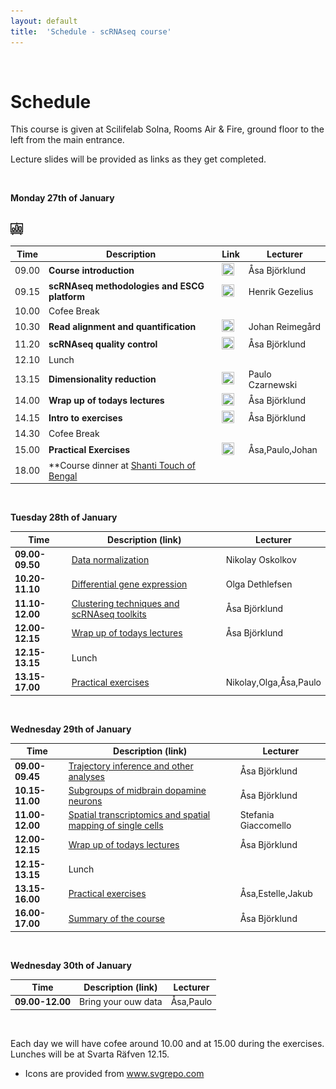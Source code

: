 ```yaml
---
layout: default
title:  'Schedule - scRNAseq course'
---
```


<br/>

# Schedule

This course is given at Scilifelab Solna, Rooms Air & Fire, ground floor to the left from the main entrance. 

Lecture slides will be provided as links as they get completed. 

<br/>

**Monday 27th of January**  

<br/>

<a href="slides2019/course_intro_Asa_Bjorklund_2019.pdf">
<img border="0" src="files/business-presentation-svgrepo-com-3.svg" width="20" height="20">
</a>

<br/>

| Time  | Description         | Link  | Lecturer  |
| ----- | ------------------- | ----- | --------- |
| 09.00 | **Course introduction** | <a href="slides2019/course_intro_Asa_Bjorklund_2019.pdf"><img border="0" src="https://www.svgrepo.com/show/165459/business-presentation.svg" width="20" height="20"></a> | Åsa Björklund |
| 09.15 | **scRNAseq methodologies and ESCG platform** | <a href="slides2019/Eukaryotic_Single_Cell_Transcriptomics_HG_2019.pdf"><img border="0" src="https://www.svgrepo.com/show/165459/business-presentation.svg" width="20" height="20"></a> | Henrik Gezelius |
| 10.00 | Cofee Break	 |||
| 10.30 | **Read alignment and quantification** | <a href="slides2019/read_alignments_2019_J_Reimegard.pdf"><img border="0" src="https://www.svgrepo.com/show/165459/business-presentation.svg" width="20" height="20"></a> | Johan Reimegård |
| 11.20 |  **scRNAseq quality control** | <a href="slides2019/scRNAseq_QC_Asa_Bjorklund_2019.pdf"><img border="0" src="https://www.svgrepo.com/show/165459/business-presentation.svg" width="20" height="20"></a> | Åsa Björklund |
| 12.10 | Lunch	 |||
| 13.15 | **Dimensionality reduction** | <a href="slides2019/Dimensionality_reduction_P_Czarnewski_2019.pdf"><img border="0" src="https://www.svgrepo.com/show/165459/business-presentation.svg" width="20" height="20"></a> | Paulo Czarnewski |   
| 14.00 | **Wrap up of todays lectures** | <a href="https://goo.gl/forms/fr3owaquQgo72E2K3"><img border="0" src="https://www.svgrepo.com/show/165459/business-presentation.svg" width="20" height="20"></a> | Åsa Björklund  |
| 14.15 | **Intro to exercises** | <a href="slides2019/exercises_intro_Asa_Bjorklund_2019.pdf"><img border="0" src="https://www.svgrepo.com/show/165459/business-presentation.svg" width="20" height="20"></a> | Åsa Björklund |
| 14.30 | Cofee Break	 |||
| 15.00 | **Practical Exercises** | <a href="exercises.md"><img border="0" src="https://www.svgrepo.com/show/6672/exercise.svg" width="20" height="20"></a> | Åsa,Paulo,Johan |
| 18.00 | **Course dinner at [Shanti Touch of Bengal](https://shanti.se/touch-of-bengal)  || |

<br/>

**Tuesday 28th of January**  

| Time | Description (link) | Lecturer |
| ---- | ------------------ | -------- |
| **09.00-09.50** | [Data normalization](slides2019/scRNAseq_course_norm_2019.pdf) | Nikolay Oskolkov |
| **10.20-11.10** | [Differential gene expression](slides2019/scRNA-seq-DE.pdf) | Olga Dethlefsen |
| **11.10-12.00** | [Clustering techniques and scRNAseq toolkits](slides2019/scRNAseq_toolkits_Asa_Bjorklund_2019.pdf) | Åsa Björklund |  
| **12.00-12.15** | [Wrap up of todays lectures](https://goo.gl/forms/vDBBZrSyExz3Lh4K2) | Åsa Björklund |
| **12.15-13.15** | Lunch ||
| **13.15-17.00** | [Practical exercises](exercises) | Nikolay,Olga,Åsa,Paulo |

<br/>

**Wednesday 29th of January**  

| Time | Description (link) | Lecturer |
| ---- | ------------------ | -------- |
| **09.00-09.45** | [Trajectory inference and other analyses](slides2019/scRNAseq_trajectory_extra_2019_Asa_Bjorklund.pdf) | Åsa Björklund |   
| **10.15-11.00** | [Subgroups of midbrain dopamine neurons](slides2019/DA_presentation_2019.pdf) | Åsa Björklund |
| **11.00-12.00** | [Spatial transcriptomics and spatial mapping of single cells](slides2019/spatial_mapping_v2_SG_190206.pdf) | Stefania Giaccomello | 
| **12.00-12.15** | [Wrap up of todays lectures](https://goo.gl/forms/LabSH8u7S2IQVZKj1) | Åsa Björklund |
| **12.15-13.15** | Lunch	||
| **13.15-16.00** | [Practical exercises](exercises) | Åsa,Estelle,Jakub |   	      
| **16.00-17.00** | [Summary of the course](slides2019/course_summary_Asa_Bjorklund_2019.pdf) | Åsa Björklund |

<br/>

**Wednesday 30th of January**  

| Time | Description (link) | Lecturer |
| ---- | ------------------ | -------- |
| **09.00-12.00** | Bring your ouw data | Åsa,Paulo |   

<br/>

Each day we will have cofee around 10.00 and at 15.00 during the exercises. Lunches will be at Svarta Räfven 12.15. 


* Icons are provided from www.svgrepo.com
